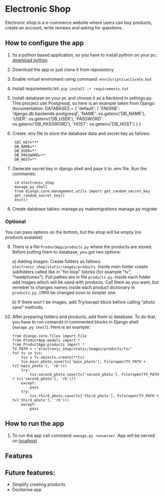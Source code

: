 # Electronic Shop
Electronic shop is a e-commerce website where users can buy products, create an account, write reviews and asking for questions.

## How to configure the app
1. Its a python based application, so you have to install python on your pc: [download python](https://www.python.org/downloads/)
2. Download the app or just clone it from reposiotory
3. Enable virtual enviroment using command: `env\Scripts\activate.bat`
4. Install requirements.txt: `pip install -r requirements.txt`
5. Install database on your pc and choose it as a backend in settings.py. This procject use Postgresql, so here is an example taken from Django documentation:
            DATABASES = {
                'default': {
                    'ENGINE': 'django.db.backends.postgresql',
                    'NAME': os.getenv('DB_NAME'),
                    'USER': os.getenv('DB_USER'),
                    'PASSWORD': os.getenv('DB_PASSWORD'),
                    'HOST': os.getenv('DB_HOST')
                }
            }
6. Create .env file to store the database data and secret key as fallows:

        SEC_KEY=***
        DB_NAME=**
        DB_USER=**
        DB_PASSWORD=**
        DB_HOST=**
7. Generate secret key in django shell and pase it to .env file. Run the commands:

        cd electronic_shop
        manage.py shell
        from django.core.management.utils import get_random_secret_key
        get_random_secret_key()
        exit()

8. Create database tables:
        manage.py makemigrations
        manage.py migrate

### Optional
You can pass options on the bottom, but the shop will be empty (no products avaiable)

9. There is a file `ProductApp/products.py` where the products are stored. Before putting them to database, you got two options:

    a) Adding images: Create folders as fallows: `electronic_shop/static/images/products`. Inside main folder create subfolders called like in "for loop" blocks (for example "tv", "headphones"). Full pathes are in file `products.py`. Inside each folder add images which will be used with products. Call them as you want, but remeber to changes names inside each product dictionary in `products.py`. //Will be changed soon to simpler one.

    b) If there won't be images, add Try/except block before calling "photo save" methods.

10. After preparing folders and products, add them to database. To do that, you have to run comands in commented blocks in Django shell (`manage.py shell`). Here is an example:

        from django.core.files import File
        from ProductApp.models import *
        from ProductApp.products import *
        TV_PATH = r'electronic_shop/static/images/products/tv/'
        for tv in tvs:
            tvv = Tv.objects.create(**tv)
            tvv.main_photo.save(tv['main_photo'], File(open(TV_PATH + tv['main_photo'], 'rb')))
            try:
                tvv.second_photo.save(tv['second_photo'], File(open(TV_PATH + tv['second_photo'], 'rb')))
            except:
                pass
            try:
                tvv.third_photo.save(tv['third_photo'], File(open(TV_PATH + tv['third_photo'], 'rb')))
            except:
                pass

## How to run the app

1. To run the app call command: `manage.py runserver`. App will be served on [localhost](http://127.0.0.1:8000/)

## Features


## Future features:

- Simplify creating products
- Dockerise app